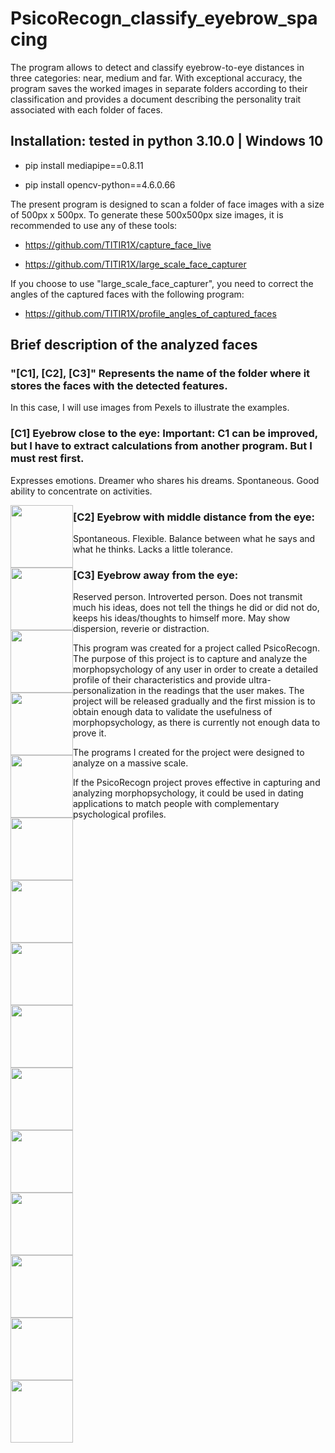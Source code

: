 # PsicoRecogn_classify_eyebrow_spacing
The program allows to detect and classify eyebrow-to-eye distances in three categories: near, medium and far. With exceptional accuracy, the program saves the worked images in separate folders according to their classification and provides a document describing the personality trait associated with each folder of faces.

## Installation: tested in python 3.10.0 | Windows 10

- pip install mediapipe==0.8.11

- pip install opencv-python==4.6.0.66


The present program is designed to scan a folder of face images with a size of 500px x 500px. To generate these 500x500px size images, it is recommended to use any of these tools:
- https://github.com/TITIR1X/capture_face_live

- https://github.com/TITIR1X/large_scale_face_capturer

If you choose to use "large_scale_face_capturer", you need to correct the angles of the captured faces with the following program:

- https://github.com/TITIR1X/profile_angles_of_captured_faces

## Brief description of the analyzed faces
### "[C1], [C2], [C3]" Represents the name of the folder where it stores the faces with the detected features.
In this case, I will use images from Pexels to illustrate the examples.

### [C1] Eyebrow close to the eye: Important: C1 can be improved, but I have to extract calculations from another program. But I must rest first.
Expresses emotions.
Dreamer who shares his dreams.
Spontaneous.
Good ability to concentrate on activities.
<div style="width:100px";>
  <img src="https://user-images.githubusercontent.com/115203597/206662304-7cb7664b-4db0-48a7-a87d-ce9b5f0ab411.jpg" width="100" height="100" style="float:left;">
  <img src="https://user-images.githubusercontent.com/115203597/206662309-dc06dfed-d7c0-46c4-9b4a-a8ac93a6f9e5.jpg" width="100" height="100" style="float:left;">
  <img src="https://user-images.githubusercontent.com/115203597/206662310-1aa4e7ff-eb6a-4883-a0bc-4b5f55e2562f.jpg" width="100" height="100" style="float:left;">
  <img src="https://user-images.githubusercontent.com/115203597/206662312-681866a7-bec8-45f3-85e6-a50e3b81048b.jpg" width="100" height="100" style="float:left;">
  <img src="https://user-images.githubusercontent.com/115203597/206662316-675b23ee-8a59-44c2-bff8-d0eb543cdac8.jpg" width="100" height="100" style="float:left;">
</div>

### [C2] Eyebrow with middle distance from the eye: 
Spontaneous.
Flexible.
Balance between what he says and what he thinks.
Lacks a little tolerance.
<div style="width:100px";>
  <img src="https://i.ibb.co/P6PJtXm/0-85-rostro-2160.jpg" width="100" height="100" style="float:left;">
  <img src="https://i.ibb.co/1vFfDdk/0-8-rostro-436.jpg" width="100" height="100" style="float:left;">
  <img src="https://i.ibb.co/XZgCLwb/0-8-rostro-746.jpg" width="100" height="100" style="float:left;">
  <img src="https://i.ibb.co/4465KLR/0-82-rostro-959.jpg" width="100" height="100" style="float:left;">
  <img src="https://i.ibb.co/vHjDTPp/0-82-rostro-2086.jpg" width="100" height="100" style="float:left;">
</div>

### [C3] Eyebrow away from the eye:
Reserved person.
Introverted person.
Does not transmit much his ideas, does not tell the things he did or did not do, keeps his ideas/thoughts to himself more.
May show dispersion, reverie or distraction.

<div style="width:100px";>
  <img src="https://user-images.githubusercontent.com/115203597/206661732-9877e0d8-8cc6-44f1-815a-3bf833870477.jpg" width="100" height="100" style="float:left;">
  <img src="https://user-images.githubusercontent.com/115203597/206661738-565a938c-17d7-44d8-96d8-13a06c7729ac.jpg" width="100" height="100" style="float:left;">
  <img src="https://user-images.githubusercontent.com/115203597/206661743-9b5ac9d7-ab0c-44d2-ba81-09281df2a854.jpg" width="100" height="100" style="float:left;">
  <img src="https://user-images.githubusercontent.com/115203597/206661746-e811d1e6-6a51-4924-8eb3-ff54e1ebd47c.jpg" width="100" height="100" style="float:left;">
  <img src="https://user-images.githubusercontent.com/115203597/206661747-b4c4e6ff-2597-4f8c-8c9a-f85880ce3720.jpg" width="100" height="100" style="float:left;">
</div>

This program was created for a project called PsicoRecogn. The purpose of this project is to capture and analyze the morphopsychology of any user in order to create a detailed profile of their characteristics and provide ultra-personalization in the readings that the user makes. The project will be released gradually and the first mission is to obtain enough data to validate the usefulness of morphopsychology, as there is currently not enough data to prove it.

The programs I created for the project were designed to analyze on a massive scale.

If the PsicoRecogn project proves effective in capturing and analyzing morphopsychology, it could be used in dating applications to match people with complementary psychological profiles.

